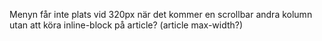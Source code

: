 Menyn får inte plats vid 320px när det kommer en scrollbar
andra kolumn utan att köra inline-block på article? (article max-width?)
